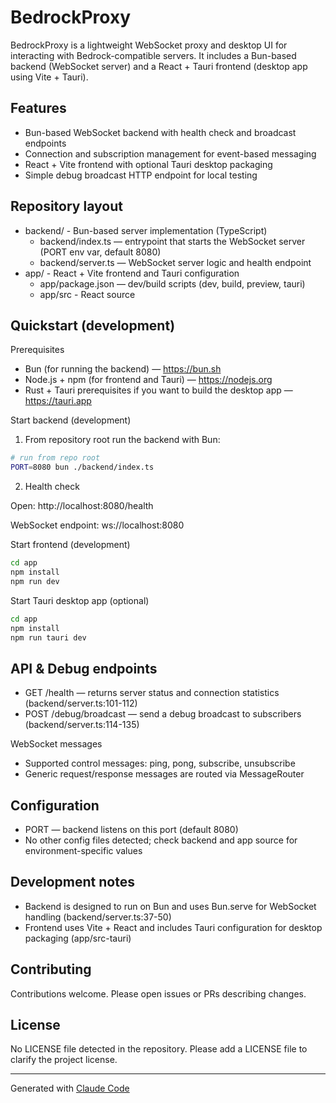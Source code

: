 # BedrockProxy

BedrockProxy is a lightweight WebSocket proxy and desktop UI for interacting with Bedrock-compatible servers. It includes a Bun-based backend (WebSocket server) and a React + Tauri frontend (desktop app using Vite + Tauri).

## Features

- Bun-based WebSocket backend with health check and broadcast endpoints
- Connection and subscription management for event-based messaging
- React + Vite frontend with optional Tauri desktop packaging
- Simple debug broadcast HTTP endpoint for local testing

## Repository layout

- backend/ - Bun-based server implementation (TypeScript)
  - backend/index.ts — entrypoint that starts the WebSocket server (PORT env var, default 8080)
  - backend/server.ts — WebSocket server logic and health endpoint
- app/ - React + Vite frontend and Tauri configuration
  - app/package.json — dev/build scripts (dev, build, preview, tauri)
  - app/src - React source

## Quickstart (development)

Prerequisites

- Bun (for running the backend) — https://bun.sh
- Node.js + npm (for frontend and Tauri) — https://nodejs.org
- Rust + Tauri prerequisites if you want to build the desktop app — https://tauri.app

Start backend (development)

1. From repository root run the backend with Bun:

```bash
# run from repo root
PORT=8080 bun ./backend/index.ts
```

2. Health check

Open: http://localhost:8080/health

WebSocket endpoint: ws://localhost:8080

Start frontend (development)

```bash
cd app
npm install
npm run dev
```

Start Tauri desktop app (optional)

```bash
cd app
npm install
npm run tauri dev
```

## API & Debug endpoints

- GET /health — returns server status and connection statistics (backend/server.ts:101-112)
- POST /debug/broadcast — send a debug broadcast to subscribers (backend/server.ts:114-135)

WebSocket messages

- Supported control messages: ping, pong, subscribe, unsubscribe
- Generic request/response messages are routed via MessageRouter

## Configuration

- PORT — backend listens on this port (default 8080)
- No other config files detected; check backend and app source for environment-specific values

## Development notes

- Backend is designed to run on Bun and uses Bun.serve for WebSocket handling (backend/server.ts:37-50)
- Frontend uses Vite + React and includes Tauri configuration for desktop packaging (app/src-tauri)

## Contributing

Contributions welcome. Please open issues or PRs describing changes.

## License

No LICENSE file detected in the repository. Please add a LICENSE file to clarify the project license.

---

Generated with [Claude Code](https://claude.ai/code)
